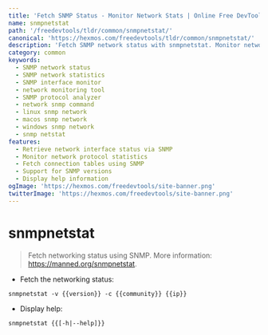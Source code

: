 ```yaml
---
title: 'Fetch SNMP Status - Monitor Network Stats | Online Free DevTools by Hexmos'
name: snmpnetstat
path: '/freedevtools/tldr/common/snmpnetstat/'
canonical: 'https://hexmos.com/freedevtools/tldr/common/snmpnetstat/'
description: 'Fetch SNMP network status with snmpnetstat. Monitor network interfaces, protocols, and statistics using SNMP. Free online tool, no registration required.'
category: common
keywords:
  - SNMP network status
  - SNMP network statistics
  - SNMP interface monitor
  - network monitoring tool
  - SNMP protocol analyzer
  - network snmp command
  - linux snmp network
  - macos snmp network
  - windows snmp network
  - snmp netstat
features:
  - Retrieve network interface status via SNMP
  - Monitor network protocol statistics
  - Fetch connection tables using SNMP
  - Support for SNMP versions
  - Display help information
ogImage: 'https://hexmos.com/freedevtools/site-banner.png'
twitterImage: 'https://hexmos.com/freedevtools/site-banner.png'
---
```


# snmpnetstat

> Fetch networking status using SNMP.
> More information: <https://manned.org/snmpnetstat>.

- Fetch the networking status:

`snmpnetstat -v {{version}} -c {{community}} {{ip}}`

- Display help:

`snmpnetstat {{[-h|--help]}}`

